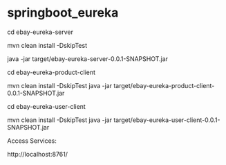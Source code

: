 # springboot_eureka
cd ebay-eureka-server

mvn clean install -DskipTest

java -jar target/ebay-eureka-server-0.0.1-SNAPSHOT.jar

cd ebay-eureka-product-client

mvn clean install -DskipTest
java -jar target/ebay-eureka-product-client-0.0.1-SNAPSHOT.jar


cd ebay-eureka-user-client

mvn clean install -DskipTest
java -jar target/ebay-eureka-user-client-0.0.1-SNAPSHOT.jar


Access Services:

http://localhost:8761/
